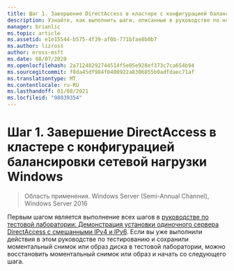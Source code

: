 ```yaml
---
title: Шаг 1. Завершение DirectAccess в кластере с конфигурацией балансировки сетевой нагрузки Windows
description: Узнайте, как выполнить шаги, описанные в руководстве по настройке отдельного сервера DirectAccess с использованием смешанных руководств по тестированию IPv4 и IPv6.
manager: brianlic
ms.topic: article
ms.assetid: e1e15544-b575-4f39-af0b-771bfae8b0b7
ms.author: lizross
author: eross-msft
ms.date: 08/07/2020
ms.openlocfilehash: 2a71248292744514f5e05e928ef373c7ca654b94
ms.sourcegitcommit: f8da45df984f0400922a8306855b0adfdaec71af
ms.translationtype: MT
ms.contentlocale: ru-RU
ms.lasthandoff: 01/08/2021
ms.locfileid: "98039354"
---
```

# <a name="step-1-complete-the-directaccess-in-a-cluster-with-windows-nlb-configuration"></a>Шаг 1. Завершение DirectAccess в кластере с конфигурацией балансировки сетевой нагрузки Windows

>Область применения. Windows Server (Semi-Annual Channel), Windows Server 2016

Первым шагом является выполнение всех шагов в [руководстве по тестовой лаборатории: Демонстрация установки одиночного сервера DirectAccess с смешанными IPv4 и IPv6](https://go.microsoft.com/fwlink/p/?LinkId=237004). Если вы уже выполнили действия в этом руководстве по тестированию и сохранили моментальный снимок или образ диска в тестовой лаборатории, можно восстановить моментальный снимок или образ и начать со следующего шага.

